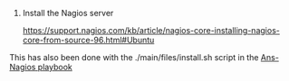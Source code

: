 
1. Install the Nagios server

    <https://support.nagios.com/kb/article/nagios-core-installing-nagios-core-from-source-96.html#Ubuntu>

 This has also been done with the ./main/files/install.sh script in the [Ans-Nagios playbook](http://gitlab.oconnordaniel.com/dan/ansible-nagios.git)
 
